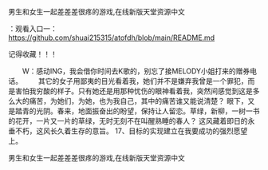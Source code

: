 男生和女生一起差差差很疼的游戏,在线新版天堂资源中文

：观看入口一：https://github.com/shuai215315/atofdh/blob/main/README.md


记得收藏！！！



　　W：感动ING，我会借你时间去K歌的，别忘了接MELODY小姐打来的赠券电话。
　　其它的女子用鄙夷的目光看着我，她们并不是嫌弃我曾是一个罪犯，而是害怕我穷酸的样子。只有她还是用那种忧伤的眼神看着我，突然间感觉到这是多么大的痛苦，为她们，为她，也为我自己，其中的痛苦谁又能说清楚？
眼下，又是踏青的光阴。春来，地面振奋出的盼望，保持让人留恋。草绿，新柳，一树一书的花开，一片又一片的草绿，无时无刻不在叫醒熟睡的春人？
这风藏着即日的永垂不朽，这风长久着生存的意旨。
	17、目标的实现建立在我要成功的强烈愿望上。







男生和女生一起差差差很疼的游戏,在线新版天堂资源中文
